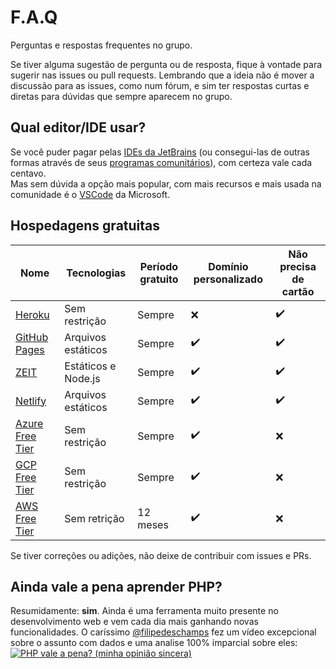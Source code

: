 # F.A.Q

Perguntas e respostas frequentes no grupo.

Se tiver alguma sugestão de pergunta ou de resposta, fique à vontade para sugerir nas issues ou pull requests.
Lembrando que a ideia não é mover a discussão para as issues, como num fórum, e sim ter respostas curtas e diretas para dúvidas que sempre aparecem no grupo.

## Qual editor/IDE usar?

Se você puder pagar pelas [IDEs da JetBrains](https://www.jetbrains.com/) (ou consegui-las de outras formas através de seus [programas comunitários](https://www.jetbrains.com/community/education/#students)), com certeza vale cada centavo.<br>
Mas sem dúvida a opção mais popular, com mais recursos e mais usada na comunidade é o [VSCode](https://code.visualstudio.com/) da Microsoft.

## Hospedagens gratuitas

| Nome | Tecnologias | Período gratuito | Domínio personalizado | Não precisa de cartão |
| --- | --- | --- | --- | --- |
| [Heroku](https://www.heroku.com/) | Sem restrição | Sempre | ❌ | ✔️ |
| [GitHub Pages](https://pages.github.com/) | Arquivos estáticos | Sempre | ✔️ | ✔️ |
| [ZEIT](https://zeit.co/home) | Estáticos e Node.js | Sempre | ✔️ | ✔️ |
| [Netlify](https://www.netlify.com/) | Arquivos estáticos | Sempre | ✔️ | ✔️ |
| [Azure Free Tier](https://azure.microsoft.com/en-us/free/) | Sem restrição | Sempre | ✔️ | ❌ |
| [GCP Free Tier](https://cloud.google.com/free) | Sem restrição | Sempre | ✔️ | ❌ |
| [AWS Free Tier](https://aws.amazon.com/free/) | Sem retrição | 12 meses | ✔️ | ❌ |

Se tiver correções ou adições, não deixe de contribuir com issues e PRs.

## Ainda vale a pena aprender PHP?

Resumidamente: **sim**. Ainda é uma ferramenta muito presente no desenvolvimento web e vem cada dia mais ganhando novas funcionalidades. O caríssimo [@filipedeschamps](https://github.com/filipedeschamps) fez um vídeo excepcional sobre o assunto com dados e uma analise 100% imparcial sobre eles:<br>
[![PHP vale a pena? (minha opinião sincera)](https://img.youtube.com/vi/H43fXodv6WY/0.jpg)](https://www.youtube.com/watch?v=H43fXodv6WY)
